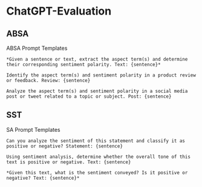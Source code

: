 # ChatGPT-Evaluation


## ABSA

ABSA Prompt Templates

    *Given a sentence or text, extract the aspect term(s) and determine their corresponding sentiment polarity. Text: {sentence}*

    Identify the aspect term(s) and sentiment polarity in a product review or feedback. Review: {sentence}

    Analyze the aspect term(s) and sentiment polarity in a social media post or tweet related to a topic or subject. Post: {sentence}
    
    
## SST

SA Prompt Templates

    Can you analyze the sentiment of this statement and classify it as positive or negative? Statement: {sentence}
    
    Using sentiment analysis, determine whether the overall tone of this text is positive or negative. Text: {sentence}
    
    *Given this text, what is the sentiment conveyed? Is it positive or negative? Text: {sentence}*
